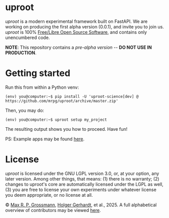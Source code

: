 # uproot

*uproot* is a modern experimental framework built on FastAPI. We are working on producing the first alpha version (0.0.1), and invite you to join us. *uproot* is 100% [Free/Libre Open Source Software](https://en.wikipedia.org/wiki/Free_and_open-source_software), and contains only unencumbered code.

**NOTE**: This repository contains a *pre-alpha version* -- **DO NOT USE IN PRODUCTION**.

# Getting started

Run this from within a Python venv:

```console
(env) you@computer:~$ pip install -U 'uproot-science[dev] @  https://github.com/mrpg/uproot/archive/master.zip'
```

Then, you may do:

```console
(env) you@computer:~$ uproot setup my_project
```

The resulting output shows you how to proceed. Have fun!

PS: Example apps may be found [here](https://github.com/mrpg/uproot-examples).

# License

*uproot* is licensed under the GNU LGPL version 3.0, or, at your option, any later version. Among other things, that means: (1) there is no warranty; (2) changes to uproot's core are automatically licensed under the LGPL as well, (3) you are free to license your own experiments under whatever license you deem appropriate, or no license at all.

© [Max R. P. Grossmann](https://max.pm/), [Holger Gerhardt](https://www.econ.uni-bonn.de/iame/en/team/gerhardt), et al., 2025. A full alphabetical overview of contributors may be viewed [here](CONTRIBUTORS).
